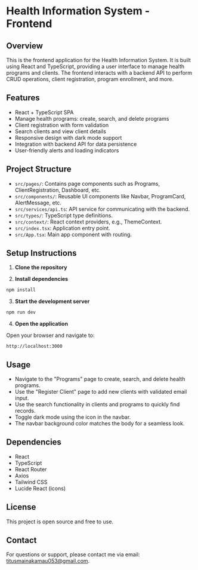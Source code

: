# Health Information System - Frontend

## Overview

This is the frontend application for the Health Information System. It is built using React and TypeScript, providing a user interface to manage health programs and clients. The frontend interacts with a backend API to perform CRUD operations, client registration, program enrollment, and more.

## Features

- React + TypeScript SPA
- Manage health programs: create, search, and delete programs
- Client registration with form validation
- Search clients and view client details
- Responsive design with dark mode support
- Integration with backend API for data persistence
- User-friendly alerts and loading indicators

## Project Structure

- `src/pages/`: Contains page components such as Programs, ClientRegistration, Dashboard, etc.
- `src/components/`: Reusable UI components like Navbar, ProgramCard, AlertMessage, etc.
- `src/services/api.ts`: API service for communicating with the backend.
- `src/types/`: TypeScript type definitions.
- `src/context/`: React context providers, e.g., ThemeContext.
- `src/index.tsx`: Application entry point.
- `src/App.tsx`: Main app component with routing.

## Setup Instructions

1. **Clone the repository**

2. **Install dependencies**

```bash
npm install
```

3. **Start the development server**

```bash
npm run dev
```

4. **Open the application**

Open your browser and navigate to:

```
http://localhost:3000
```

## Usage

- Navigate to the "Programs" page to create, search, and delete health programs.
- Use the "Register Client" page to add new clients with validated email input.
- Use the search functionality in clients and programs to quickly find records.
- Toggle dark mode using the icon in the navbar.
- The navbar background color matches the body for a seamless look.

## Dependencies

- React
- TypeScript
- React Router
- Axios
- Tailwind CSS
- Lucide React (icons)

## License

This project is open source and free to use.

## Contact

For questions or support, please contact me via email: titusmainakamau053@gmail.com.
